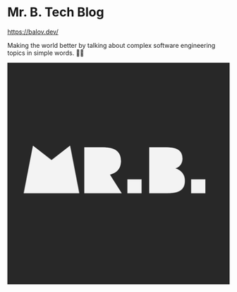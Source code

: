 # Mr. B. Tech Blog

https://balov.dev/

Making the world better by talking about complex software engineering topics in simple words. 👨‍💻

![Mr. B.](./assets/img/raw/logo.png)
